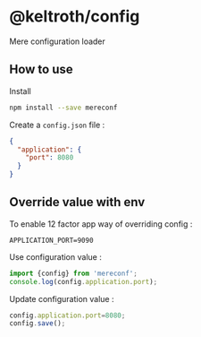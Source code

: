 # @keltroth/config

Mere configuration loader

## How to use

Install

```bash
npm install --save mereconf
```

Create a `config.json` file :

```json
{
  "application": {
    "port": 8080
  }
}
```


## Override value with env

To enable 12 factor app way of overriding config :

```dotenv
APPLICATION_PORT=9090
```

Use configuration value :

```javascript
import {config} from 'mereconf';
console.log(config.application.port);
```

Update configuration value :

```javascript
config.application.port=8080;
config.save();
```

